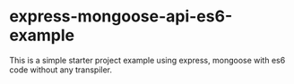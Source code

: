 # express-mongoose-api-es6-example
This is a simple starter project example using express, mongoose with es6 code without any transpiler.
